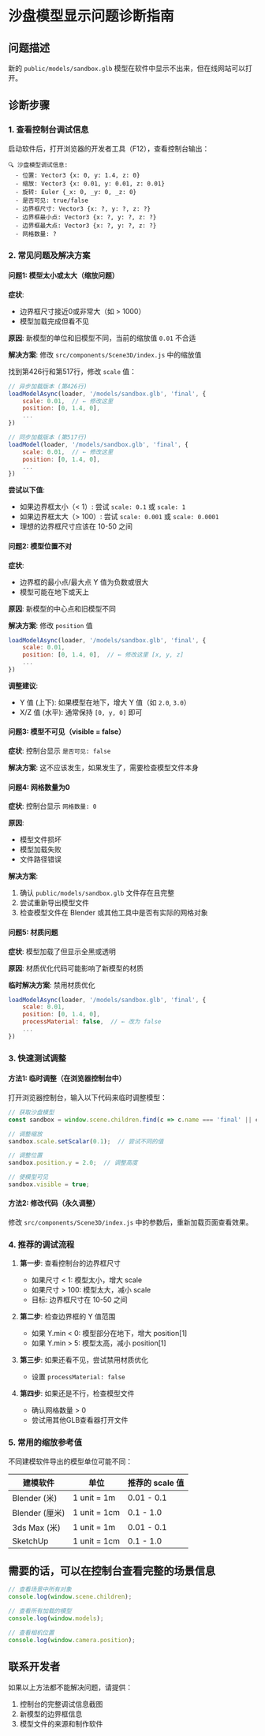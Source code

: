 # 沙盘模型显示问题诊断指南

## 问题描述
新的 `public/models/sandbox.glb` 模型在软件中显示不出来，但在线网站可以打开。

## 诊断步骤

### 1. 查看控制台调试信息

启动软件后，打开浏览器的开发者工具（F12），查看控制台输出：

```
🔍 沙盘模型调试信息:
  - 位置: Vector3 {x: 0, y: 1.4, z: 0}
  - 缩放: Vector3 {x: 0.01, y: 0.01, z: 0.01}
  - 旋转: Euler {_x: 0, _y: 0, _z: 0}
  - 是否可见: true/false
  - 边界框尺寸: Vector3 {x: ?, y: ?, z: ?}
  - 边界框最小点: Vector3 {x: ?, y: ?, z: ?}
  - 边界框最大点: Vector3 {x: ?, y: ?, z: ?}
  - 网格数量: ?
```

### 2. 常见问题及解决方案

#### 问题1: 模型太小或太大（缩放问题）

**症状**: 
- 边界框尺寸接近0或非常大（如 > 1000）
- 模型加载完成但看不见

**原因**: 新模型的单位和旧模型不同，当前的缩放值 `0.01` 不合适

**解决方案**: 修改 `src/components/Scene3D/index.js` 中的缩放值

找到第426行和第517行，修改 `scale` 值：

```javascript
// 异步加载版本 (第426行)
loadModelAsync(loader, '/models/sandbox.glb', 'final', {
    scale: 0.01,  // ← 修改这里
    position: [0, 1.4, 0],
    ...
})

// 同步加载版本 (第517行)
loadModel(loader, '/models/sandbox.glb', 'final', {
    scale: 0.01,  // ← 修改这里
    position: [0, 1.4, 0],
    ...
})
```

**尝试以下值**:
- 如果边界框太小（< 1）: 尝试 `scale: 0.1` 或 `scale: 1`
- 如果边界框太大（> 100）: 尝试 `scale: 0.001` 或 `scale: 0.0001`
- 理想的边界框尺寸应该在 10-50 之间

#### 问题2: 模型位置不对

**症状**:
- 边界框的最小点/最大点 Y 值为负数或很大
- 模型可能在地下或天上

**原因**: 新模型的中心点和旧模型不同

**解决方案**: 修改 `position` 值

```javascript
loadModelAsync(loader, '/models/sandbox.glb', 'final', {
    scale: 0.01,
    position: [0, 1.4, 0],  // ← 修改这里 [x, y, z]
    ...
})
```

**调整建议**:
- Y 值 (上下): 如果模型在地下，增大 Y 值（如 `2.0`, `3.0`）
- X/Z 值 (水平): 通常保持 `[0, y, 0]` 即可

#### 问题3: 模型不可见（visible = false）

**症状**: 控制台显示 `是否可见: false`

**解决方案**: 这不应该发生，如果发生了，需要检查模型文件本身

#### 问题4: 网格数量为0

**症状**: 控制台显示 `网格数量: 0`

**原因**: 
- 模型文件损坏
- 模型加载失败
- 文件路径错误

**解决方案**:
1. 确认 `public/models/sandbox.glb` 文件存在且完整
2. 尝试重新导出模型文件
3. 检查模型文件在 Blender 或其他工具中是否有实际的网格对象

#### 问题5: 材质问题

**症状**: 模型加载了但显示全黑或透明

**原因**: 材质优化代码可能影响了新模型的材质

**临时解决方案**: 禁用材质优化

```javascript
loadModelAsync(loader, '/models/sandbox.glb', 'final', {
    scale: 0.01,
    position: [0, 1.4, 0],
    processMaterial: false,  // ← 改为 false
    ...
})
```

### 3. 快速测试调整

#### 方法1: 临时调整（在浏览器控制台中）

打开浏览器控制台，输入以下代码来临时调整模型：

```javascript
// 获取沙盘模型
const sandbox = window.scene.children.find(c => c.name === 'final' || c.type === 'Group');

// 调整缩放
sandbox.scale.setScalar(0.1);  // 尝试不同的值

// 调整位置
sandbox.position.y = 2.0;  // 调整高度

// 使模型可见
sandbox.visible = true;
```

#### 方法2: 修改代码（永久调整）

修改 `src/components/Scene3D/index.js` 中的参数后，重新加载页面查看效果。

### 4. 推荐的调试流程

1. **第一步**: 查看控制台的边界框尺寸
   - 如果尺寸 < 1: 模型太小，增大 scale
   - 如果尺寸 > 100: 模型太大，减小 scale
   - 目标: 边界框尺寸在 10-50 之间

2. **第二步**: 检查边界框的 Y 值范围
   - 如果 Y.min < 0: 模型部分在地下，增大 position[1]
   - 如果 Y.min > 5: 模型太高，减小 position[1]

3. **第三步**: 如果还看不见，尝试禁用材质优化
   - 设置 `processMaterial: false`

4. **第四步**: 如果还是不行，检查模型文件
   - 确认网格数量 > 0
   - 尝试用其他GLB查看器打开文件

### 5. 常用的缩放参考值

不同建模软件导出的模型单位可能不同：

| 建模软件 | 单位 | 推荐的 scale 值 |
|---------|------|----------------|
| Blender (米) | 1 unit = 1m | 0.01 - 0.1 |
| Blender (厘米) | 1 unit = 1cm | 0.1 - 1.0 |
| 3ds Max (米) | 1 unit = 1m | 0.01 - 0.1 |
| SketchUp | 1 unit = 1cm | 0.1 - 1.0 |

## 需要的话，可以在控制台查看完整的场景信息

```javascript
// 查看场景中所有对象
console.log(window.scene.children);

// 查看所有加载的模型
console.log(window.models);

// 查看相机位置
console.log(window.camera.position);
```

## 联系开发者

如果以上方法都不能解决问题，请提供：
1. 控制台的完整调试信息截图
2. 新模型的边界框信息
3. 模型文件的来源和制作软件

